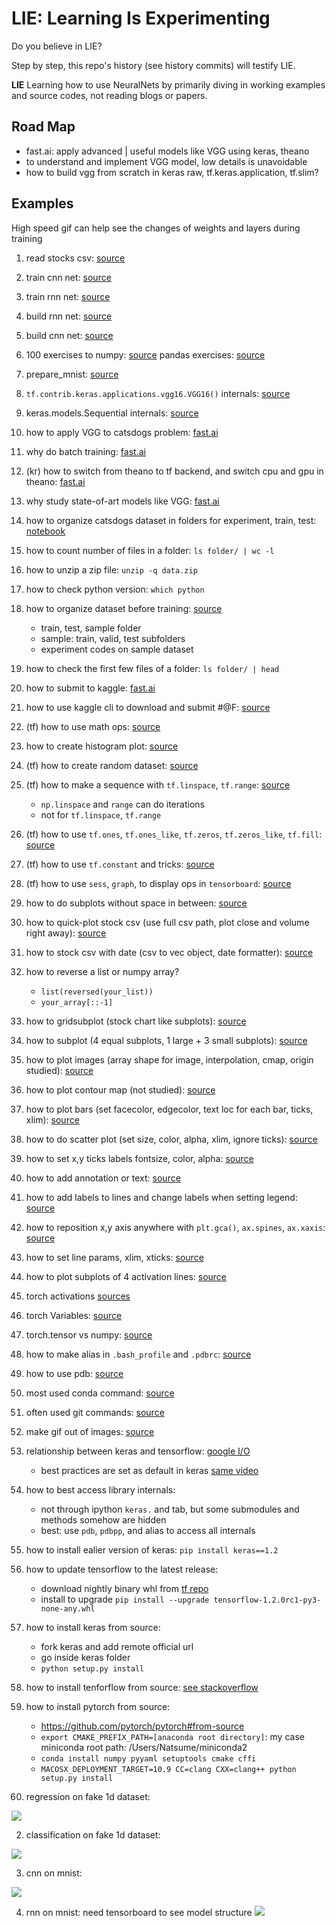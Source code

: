 # LIE: Learning Is Experimenting

Do you believe in LIE?

Step by step, this repo's history (see history commits) will testify LIE.

**LIE**
Learning how to use NeuralNets by primarily diving in working examples and source codes, not reading blogs or papers.

## Road Map
- fast.ai: apply advanced | useful models like VGG using keras, theano
- to understand and implement VGG model, low details is unavoidable
- how to build vgg from scratch in keras raw, tf.keras.application, tf.slim?

## Examples
High speed gif can help see the changes of weights and layers during training

1. read stocks csv: [source]()
![]()

1. train cnn net: [source](https://github.com/EmbraceLife/PyTorch-Tutorial/blob/my_progress/tutorial-contents/train_cnn.py)

1. train rnn net: [source](https://github.com/EmbraceLife/PyTorch-Tutorial/blob/my_progress/tutorial-contents/train_rnn.py)

1. build rnn net: [source](https://github.com/EmbraceLife/PyTorch-Tutorial/blob/my_progress/tutorial-contents/build_rnn.py)

1. build cnn net: [source](https://github.com/EmbraceLife/PyTorch-Tutorial/blob/my_progress/tutorial-contents/build_cnn.py)

1. 100 exercises to numpy: [source](https://github.com/rougier/numpy-100/blob/master/100%20Numpy%20exercises.md)
pandas exercises: [source](https://github.com/guipsamora/pandas_exercises)

1. prepare_mnist: [source](https://github.com/EmbraceLife/PyTorch-Tutorial/blob/my_progress/tutorial-contents/prepare_mnist.py)

1. `tf.contrib.keras.applications.vgg16.VGG16()` internals: [source](https://github.com/EmbraceLife/courses/blob/my_progress/deeplearning1/keras_internals/tf_kr_vgg16.py)

1. keras.models.Sequential internals: [source](https://github.com/EmbraceLife/courses/blob/my_progress/deeplearning1/keras_internals/sequential_keras.py)

1. how to apply VGG to catsdogs problem: [fast.ai](https://youtu.be/Th_ckFbc6bI?t=5679)

1. why do batch training: [fast.ai](https://youtu.be/Th_ckFbc6bI?t=5462)

1. (kr) how to switch from theano to tf backend, and switch cpu and gpu in theano: [fast.ai](https://youtu.be/Th_ckFbc6bI?t=5235)

1. why study state-of-art models like VGG: [fast.ai](https://youtu.be/Th_ckFbc6bI?t=4515)

1. how to organize catsdogs dataset in folders for experiment, train, test: [notebook](https://github.com/EmbraceLife/courses/blob/my_progress/deeplearning1/nbs/dogs_cats_folder_organise.ipynb)

1. how to count number of files in a folder: `ls folder/ | wc -l`

1. how to unzip a zip file: `unzip -q data.zip`

1. how to check python version: `which python`

1. how to organize dataset before training: [source]()
	- train, test, sample folder
	- sample: train, valid, test subfolders
	- experiment codes on sample dataset

1. how to check the first few files of a folder: `ls folder/ | head`

1. how to submit to kaggle: [fast.ai](https://youtu.be/e3aM6XTekJc?t=1386)

1. how to use kaggle cli to download and submit #@F: [source](http://wiki.fast.ai/index.php/Kaggle_CLI)

1. (tf) how to use math ops: [source](https://github.com/EmbraceLife/tf-stanford-tutorials/blob/my_progress/examples/01_tf_math_ops.py)

1. how to create histogram plot: [source](https://github.com/EmbraceLife/tf-stanford-tutorials/blob/my_progress/examples/01_plot_histogram_random.py)

1. (tf) how to create random dataset: [source](https://github.com/EmbraceLife/tf-stanford-tutorials/blob/my_progress/examples/01_create_random.py)

1. (tf) how to make a sequence with `tf.linspace`, `tf.range`: [source](https://github.com/EmbraceLife/tf-stanford-tutorials/blob/my_progress/examples/01_make_sequence.py)
	- `np.linspace` and `range` can do iterations
	- not for `tf.linspace`, `tf.range`

1. (tf) how to use `tf.ones`, `tf.ones_like`, `tf.zeros`, `tf.zeros_like`, `tf.fill`: [source](https://github.com/EmbraceLife/tf-stanford-tutorials/blob/my_progress/examples/01_tensor_fills.py)

1. (tf) how to use `tf.constant` and tricks: [source](https://github.com/EmbraceLife/tf-stanford-tutorials/blob/my_progress/examples/01_tf.constant.py)

1. (tf) how to use `sess`, `graph`, to display ops in `tensorboard`: [source](https://github.com/EmbraceLife/tf-stanford-tutorials/blob/my_progress/examples/01_sess_graph_tensorboard.py)

1. how to do subplots without space in between: [source](https://github.com/EmbraceLife/tutorials/blob/my_project/matplotlibTUT/plt16.3_subplots_no_space_between.py)

1. how to quick-plot stock csv (use full csv path, plot close and volume right away): [source](https://github.com/EmbraceLife/tutorials/blob/my_project/matplotlibTUT/plt16.2_plt_plotfile.py)

1. how to stock csv with date (csv to vec object, date formatter): [source](https://github.com/EmbraceLife/tutorials/blob/my_project/matplotlibTUT/plt16.1_date_index_formatter.py)

1. how to reverse a list or numpy array?
	- `list(reversed(your_list))`
	- `your_array[::-1]`

1. how to gridsubplot (stock chart like subplots): [source](https://github.com/EmbraceLife/tutorials/blob/my_project/matplotlibTUT/plt16_grid_subplot.py)

1. how to subplot (4 equal subplots, 1 large + 3 small subplots): [source](https://github.com/EmbraceLife/tutorials/blob/my_project/matplotlibTUT/plt15_subplot.py)

1. how to plot images (array shape for image, interpolation, cmap, origin studied): [source](https://github.com/EmbraceLife/tutorials/blob/my_project/matplotlibTUT/plt13_image.py)

1. how to plot contour map (not studied): [source](https://github.com/EmbraceLife/tutorials/blob/my_project/matplotlibTUT/plt12_contours.py)

1. how to plot bars (set facecolor, edgecolor, text loc for each bar, ticks, xlim): [source](https://github.com/EmbraceLife/tutorials/blob/my_project/matplotlibTUT/plt11_bar.py)

1. how to do scatter plot (set size, color, alpha, xlim, ignore ticks): [source](https://github.com/EmbraceLife/tutorials/blob/my_project/matplotlibTUT/plt10_scatter.py)

1. how to set x,y ticks labels fontsize, color, alpha: [source](https://github.com/EmbraceLife/tutorials/blob/my_project/matplotlibTUT/plt9_tick_visibility.py)

1. how to add annotation or text: [source](https://github.com/EmbraceLife/tutorials/blob/my_project/matplotlibTUT/plt8_annotation.py)

1. how to add labels to lines and change labels when setting legend: [source](https://github.com/EmbraceLife/tutorials/blob/my_project/matplotlibTUT/plt7_legend.py)

1. how to reposition x,y axis anywhere with `plt.gca()`, `ax.spines`, `ax.xaxis`: [source](https://github.com/EmbraceLife/tutorials/blob/my_project/matplotlibTUT/plt6_ax_setting2.py)

1. how to set line params, xlim, xticks: [source](https://github.com/EmbraceLife/tutorials/blob/my_project/matplotlibTUT/plt5_ax_setting1.py)

1. how to plot subplots of 4 activation lines: [source](https://github.com/EmbraceLife/PyTorch-Tutorial/blob/my_progress/tutorial-contents/subplots_4_activationlines.py)

1. torch activations [sources](https://github.com/EmbraceLife/PyTorch-Tutorial/blob/my_progress/tutorial-contents/activation.py)

1. torch Variables: [source](https://github.com/EmbraceLife/PyTorch-Tutorial/blob/my_progress/tutorial-contents/variable.py)

1. torch.tensor vs numpy: [source](https://github.com/EmbraceLife/PyTorch-Tutorial/blob/my_progress/tutorial-contents/torch_numpy.py)

1. how to make alias in `.bash_profile` and `.pdbrc`: [source](https://github.com/EmbraceLife/PyTorch-Tutorial/blob/my_progress/tutorial-contents/bash_profile-pdbrc.md)

1. how to use pdb: [source](https://github.com/EmbraceLife/PyTorch-Tutorial/blob/152528672306f2868568d7b65dfefb1da6900986/tutorial-contents/pdb.md)

1. most used conda command: [source](https://github.com/EmbraceLife/LIE/blob/master/conda_commands.md)

1. often used git commands: [source](https://github.com/EmbraceLife/PyTorch-Tutorial/blob/my_progress/tutorial-contents/git_tools.md)

1. make gif out of images: [source](https://github.com/EmbraceLife/PyTorch-Tutorial/blob/my_progress/tutorial-contents/img2gif.py)

1. relationship between keras and tensorflow: [google I/O](https://youtu.be/UeheTiBJ0Io?t=133)
	- best practices are set as default in keras [same video](https://youtu.be/UeheTiBJ0Io?t=820)

1. how to best access library internals:
	- not through ipython `keras.` and tab, but some submodules and methods somehow are hidden
	- best: use `pdb`, `pdbpp`, and alias to access all internals

1. how to install ealier version of keras: `pip install keras==1.2`

1. how to update tensorflow to the latest release:
	- download nightly binary whl from [tf repo](https://github.com/tensorflow/tensorflow#installation)
	- install to upgrade `pip install --upgrade tensorflow-1.2.0rc1-py3-none-any.whl`

1. how to install keras from source:
	- fork keras and add remote official url
	- go inside keras folder
	- `python setup.py install`

1. how to install tenforflow from source: [see stackoverflow](https://stackoverflow.com/questions/43364264/how-to-installing-tensorflow-from-source-for-mac-solved/44299779#44299779)

1. how to install pytorch from source:
	- https://github.com/pytorch/pytorch#from-source
	- `export CMAKE_PREFIX_PATH=[anaconda root directory]`: my case miniconda root path: /Users/Natsume/miniconda2
	- `conda install numpy pyyaml setuptools cmake cffi`
	- `MACOSX_DEPLOYMENT_TARGET=10.9 CC=clang CXX=clang++ python setup.py install`

1. regression on fake 1d dataset:     

![](https://github.com/EmbraceLife/LIE/blob/master/gifs/out_up301.gif?raw=true)

2. classification on fake 1d dataset:     

![](https://github.com/EmbraceLife/LIE/blob/master/gifs/out_up302.gif?raw=true)

3. cnn on mnist:    

![](https://github.com/EmbraceLife/LIE/blob/master/gifs/out_down401.gif?raw=true)

4. rnn on mnist:
need tensorboard to see model structure
![](https://github.com/EmbraceLife/LIE/blob/master/gifs/out_down402.gif?raw=true)
